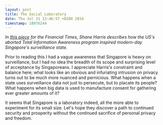 ```yaml
---
layout: post
title: The Social Laboratory
date: Thu Jul 31 13:46:57 +0200 2014
timestamp: 18976244
---
```


_In [this piece][1] for the Financial Times, Shane Harris describes how the US's aborted Total Information Awareness program inspired modern-day Singapore's surveillance state._

Prior to reading this I had a vague awareness that Singapore is heavy on surveillance, but I had no idea the breadth of its scope and surprising level of acceptance by Singaporeans. I appreciate Harris's constraint and balance here; what looks like an obvious and infuriating intrusion on privacy turns out to be much more nuanced and pernicious. What happens when a state uses surveillance data not just to persecute, but to placate its people? What happens when big data is used to manufacture consent for gathering ever greater amounts of it?

It seems that Singapore is a laboratory indeed, all the more able to experiment for its small size. Let's hope they discover a path to continued security and prosperity without the continued sacrifice of personal privacy and freedom.

[1]: http://www.foreignpolicy.com/articles/2014/07/29/the_social_laboratory_singapore_surveillance_state

